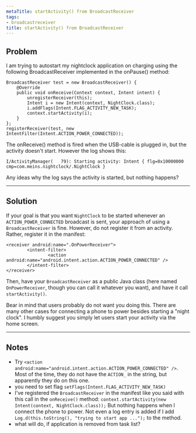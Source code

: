 ```yaml
---
metaTitle: startActivity() from BroadcastReceiver
tags:
- broadcastreceiver
title: startActivity() from BroadcastReceiver
---
```


## Problem

I am trying to autostart my nightclock application on charging using the following BroadcastReceiver implemented in the onPause() method:



```
BroadcastReceiver test = new BroadcastReceiver() {
    @Override
    public void onReceive(Context context, Intent intent) {
        unregisterReceiver(this);
        Intent i = new Intent(context, NightClock.class);
        i.addFlags(Intent.FLAG_ACTIVITY_NEW_TASK);
        context.startActivity(i);   
    }           
};
registerReceiver(test, new IntentFilter(Intent.ACTION_POWER_CONNECTED));

```

The onReceive() method is fired when the USB-cable is plugged in, but the activity doesn't start. However the log shows this:



```
I/ActivityManager(   79): Starting activity: Intent { flg=0x10000000 cmp=com.meins.nightclock/.NightClock }

```

Any ideas why the log says the activity is started, but nothing happens?



---

## Solution

If your goal is that you want `NightClock` to be started whenever an `ACTION_POWER_CONNECTED` broadcast is sent, your approach of using a `BroadcastReceiver` is fine. However, do not register it from an activity. Rather, register it in the manifest:



```
<receiver android:name=".OnPowerReceiver">
        <intent-filter>
                <action android:name="android.intent.action.ACTION_POWER_CONNECTED" />
        </intent-filter>
</receiver>

```

Then, have your `BroadcastReceiver` as a public Java class (here named `OnPowerReceiver`, though you can call it whatever you want), and have it call `startActivity()`.


Bear in mind that users probably do not want you doing this. There are many other cases for connecting a phone to power besides starting a "night clock". I humbly suggest you simply let users start your activity via the home screen.



---

## Notes

- Try `<action android:name="android.intent.action.ACTION_POWER_CONNECTED" />`. Most of the time, they do not have the `ACTION_` in the string, but apparently they do on this one.
- you need to set flag `setFlags(Intent.FLAG_ACTIVITY_NEW_TASK)`
- I've registered the `BroadcastReceiver` in the manifest like you said with this call in the `onReceive()` method: `context.startActivity(new Intent(context, NightClock.class));` But nothing happens when I connect the phone to power. Not even a log entry is added if I add `Log.d(this.toString(), "trying to start app ...");` to the method.
- what will do, if application is removed from task list?
